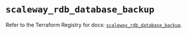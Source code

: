 # `scaleway_rdb_database_backup`

Refer to the Terraform Registry for docs: [`scaleway_rdb_database_backup`](https://registry.terraform.io/providers/scaleway/scaleway/2.42.1/docs/resources/rdb_database_backup).
